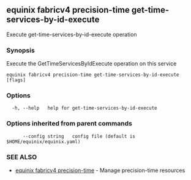 ## equinix fabricv4 precision-time get-time-services-by-id-execute

Execute get-time-services-by-id-execute operation

### Synopsis

Execute the GetTimeServicesByIdExecute operation on this service

```
equinix fabricv4 precision-time get-time-services-by-id-execute [flags]
```

### Options

```
  -h, --help   help for get-time-services-by-id-execute
```

### Options inherited from parent commands

```
      --config string   config file (default is $HOME/equinix/equinix.yaml)
```

### SEE ALSO

* [equinix fabricv4 precision-time](equinix_fabricv4_precision-time.md)	 - Manage precision-time resources

